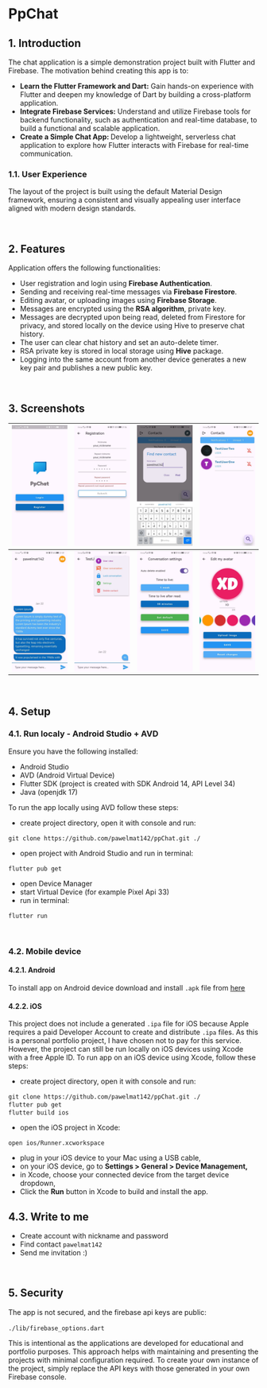 # PpChat

## 1. Introduction 

The chat application is a simple demonstration project built with Flutter and Firebase. 
The motivation behind creating this app is to: 


- <strong>Learn the Flutter Framework and Dart:</strong> Gain hands-on experience with Flutter and deepen my knowledge of Dart by building a cross-platform application.
- <strong>Integrate Firebase Services:</strong> Understand and utilize Firebase tools for backend functionality, such as authentication and real-time database, to build a functional and scalable application.
- <strong>Create a Simple Chat App: </strong> Develop a lightweight, serverless chat application to explore how Flutter interacts with Firebase for real-time communication.


### 1.1. User Experience 
The layout of the project is built using the default Material Design framework, ensuring a consistent and visually appealing user interface aligned with modern design standards.

</br>

## 2. Features

Application offers the following functionalities:

- User registration and login using <strong>Firebase Authentication</strong>.
- Sending and receiving real-time messages via <strong>Firebase Firestore</strong>.
- Editing avatar, or uploading images using <strong>Firebase Storage</strong>.
- Messages are encrypted using the <strong>RSA algorithm</strong>, private key.
- Messages are decrypted upon being read, deleted from Firestore for privacy, and stored locally on the device using Hive to preserve chat history.
- The user can clear chat history and set an auto-delete timer.
- RSA private key is stored in local storage using <strong>Hive</strong> package.
- Logging into the same account from another device generates a new key pair and publishes a new public key.

</br>

## 3. Screenshots

| ![Home Screen](screenshots/home.jpg) | ![Register Screen](screenshots/register.jpg) | ![Find Screen](screenshots/find.jpg) | ![Contacts Screen](screenshots/contacts.jpg)
|--------------------------------------|---------------------------------------------|--------------------------------------|---------------------------------------------|
| ![Menu Screen](screenshots/chat.jpg) | ![Menu Screen](screenshots/menu.jpg) | ![Settings Screen](screenshots/settings.jpg) | ![Avatar Screen](screenshots/avatar.jpg) | 

</br>

## 4. Setup

### 4.1. Run localy - Android Studio + AVD

Ensure you have the following installed:

- Android Studio
- AVD (Android Virtual Device)
- Flutter SDK (project is created with SDK Android 14, API Level 34)
- Java (openjdk 17)

To run the app locally using AVD follow these steps:

- create project directory, open it with console and run: 
```
git clone https://github.com/pawelmat142/ppChat.git ./
```
- open project with Android Studio and run in terminal:
```
flutter pub get
```
- open Device Manager
- start Virtual Device (for example Pixel Api 33)
- run in terminal:
```
flutter run
```

</br>

### 4.2. Mobile device

#### 4.2.1. Android 

To install app on Android device download and install `.apk` file from [here](https://drive.google.com/drive/folders/1KJUvu4on77YObjU1Zx1S0USbiPTxdg0V?usp=sharing)

#### 4.2.2. iOS  

This project does not include a generated `.ipa` file for iOS because Apple requires a paid Developer Account to create and distribute `.ipa` files. As this is a personal portfolio project, I have chosen not to pay for this service. However, the project can still be run locally on iOS devices using Xcode with a free Apple ID. To run app on an iOS device using Xcode, follow these steps:

- create project directory, open it with console and run: 
```
git clone https://github.com/pawelmat142/ppChat.git ./
flutter pub get
flutter build ios
```
- open the iOS project in Xcode:
```
open ios/Runner.xcworkspace
```
- plug in your iOS device to your Mac using a USB cable,
- on your iOS device, go to <strong>Settings > General > Device Management,</strong> 
- in Xcode, choose your connected device from the target device dropdown,
- Click the <strong>Run</strong> button in Xcode to build and install the app.

## 4.3. Write to me 

- Create account with nickname and password
- Find contact `pawelmat142`
- Send me invitation :)

</br>

## 5. Security

The app is not secured, and the firebase api keys are public:

`./lib/firebase_options.dart` 

This is intentional as the applications are developed for educational and portfolio purposes. This approach helps with maintaining and presenting the projects with minimal configuration required.
To create your own instance of the project, simply replace the API keys with those generated in your own Firebase console.